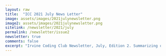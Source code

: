 ```yaml
---
layout: raw
title:  "ICC 2021 July News Letter"
image: assets/images/2021julynewsletter.png
image2: assets/images/2021julynewsletter.png
sitelink: /newsletter/2021/july
permalink: /newsletter/issue2
newsletter: true
comments: false
excerpt: "Irvine Coding Club Newsletter, July, Edition 2. Summarizing our summer activities"
---
```


<div id="adobe-dc-view"></div>
<script src="https://documentcloud.adobe.com/view-sdk/main.js"></script>
<script type="text/javascript">
   document.addEventListener("adobe_dc_view_sdk.ready", function()
   {
       var adobeDCView = new AdobeDC.View({clientId: "d71bb9fe8da7459394a12586123c8940", divId: "adobe-dc-view"});
       adobeDCView.previewFile(
      {
         content:   {location: {url: "/assets/newsletters/2021/july.pdf"}},
         metaData: {fileName: "ICC Newsletter 2021 July"}
      });
   });
</script>
